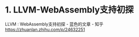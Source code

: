 # 1. LLVM-WebAssembly支持初探












LLVM : WebAssembly支持初探 - 蓝色的文章 - 知乎
https://zhuanlan.zhihu.com/p/24632251

